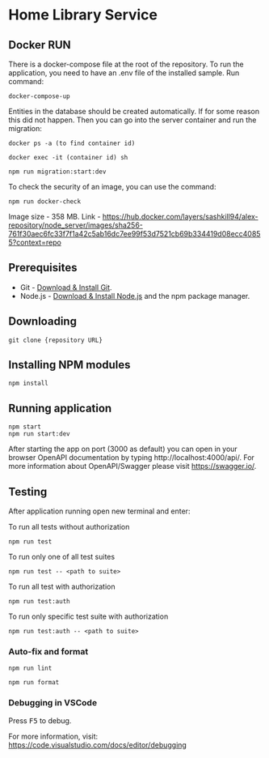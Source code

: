 # Home Library Service

## Docker RUN

There is a docker-compose file at the root of the repository. To run the application, you need to have an .env file of the installed sample.
Run command:

```
docker-compose-up
```

Entities in the database should be created automatically. If for some reason this did not happen. Then you can go into the server container and run the migration:
```
docker ps -a (to find container id)
```
```
docker exec -it (container id) sh
```
```
npm run migration:start:dev
```

To check the security of an image, you can use the command:
```
npm run docker-check
```
Image size - 358 MB. Link - https://hub.docker.com/layers/sashkill94/alex-repository/node_server/images/sha256-761f30aec6fc33f7f1a42c5ab16dc7ee99f53d7521cb69b334419d08ecc40855?context=repo

## Prerequisites

- Git - [Download & Install Git](https://git-scm.com/downloads).
- Node.js - [Download & Install Node.js](https://nodejs.org/en/download/) and the npm package manager.

## Downloading

```
git clone {repository URL}
```

## Installing NPM modules

```
npm install
```

## Running application

```
npm start
npm run start:dev
```

After starting the app on port (3000 as default) you can open
in your browser OpenAPI documentation by typing http://localhost:4000/api/.
For more information about OpenAPI/Swagger please visit https://swagger.io/.

## Testing

After application running open new terminal and enter:

To run all tests without authorization

```
npm run test
```

To run only one of all test suites

```
npm run test -- <path to suite>
```

To run all test with authorization

```
npm run test:auth
```

To run only specific test suite with authorization

```
npm run test:auth -- <path to suite>
```

### Auto-fix and format

```
npm run lint
```

```
npm run format
```

### Debugging in VSCode

Press <kbd>F5</kbd> to debug.

For more information, visit: https://code.visualstudio.com/docs/editor/debugging
